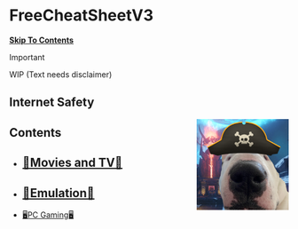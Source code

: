 # FreeCheatSheetV3
[**Skip To Contents**](#contents)

> [!IMPORTANT]
> WIP (Text needs disclaimer)

## Internet Safety

<img align="right" width="33%" src="https://github.com/FreeCheatSheet/FreeCheatSheetGuide/blob/main/PiracyDog.png">



## Contents
- [🍿Movies and TV🍿](https://github.com/FreeCheatSheet/FreeCheatSheetGuide/blob/main/Streaming.md)
    -
- [💾Emulation💾](https://github.com/FreeCheatSheet/FreeCheatSheetGuide/blob/main/Emulation.md)
    -
- [🖥️PC Gaming🖥️](https://github.com/FreeCheatSheet/FreeCheatSheetGuide/blob/main/PCGaming.md)
